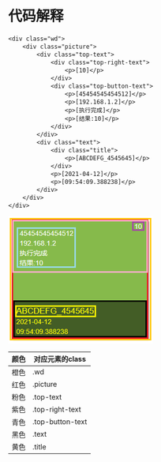 # 代码解释
```
<div class="wd">
	<div class="picture">
		<div class="top-text">
			<div class="top-right-text">
				<p>[10]</p>
			</div>
			<div class="top-button-text">
				<p>[45454545454512]</p>
				<p>[192.168.1.2]</p>
				<p>[执行完成]</p>
				<p>[结果:10]</p>
			</div>
		</div>
		<div class="text">
			<div class="title">
				<p>[ABCDEFG_4545645]</p>
			</div>
			<p>[2021-04-12]</p>
			<p>[09:54:09.388238]</p>
		</div>
	</div>
</div>
```
![](docs/img/02.png)<br>

| 颜色 | 对应元素的class |
| ------ | ------- |
|橙色 | .wd |
|红色 | .picture |
|粉色 | .top-text |
|紫色 | .top-right-text |
|青色 | .top-button-text |
|黑色 | .text |
|黄色 | .title |
